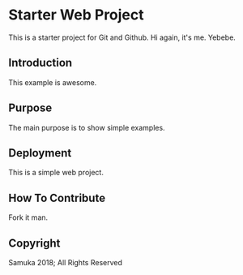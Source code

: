 # Starter Web Project

This is a starter project for Git and Github.
Hi again, it's me.
Yebebe.

## Introduction

This example is awesome.

## Purpose

The main purpose is to show simple examples.

## Deployment

This is a simple web project.

## How To Contribute

Fork it man.

## Copyright

Samuka 2018; All Rights Reserved